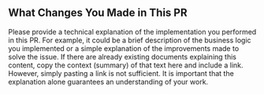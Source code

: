 ## What Changes You Made in This PR
Please provide a technical explanation of the implementation you performed in this PR. For example, it could be a brief description of the business logic you implemented or a simple explanation of the improvements made to solve the issue. If there are already existing documents explaining this content, copy the context (summary) of that text here and include a link. However, simply pasting a link is not sufficient. It is important that the explanation alone guarantees an understanding of your work.
